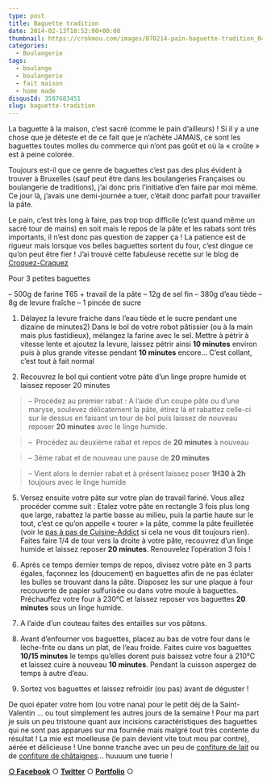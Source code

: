 ```yaml
---
type: post
title: Baguette tradition
date: 2014-02-13T18:52:00+00:00
thumbnail: https://crokmou.com/images/070214-pain-baguette-tradition_04.jpg
categories:
  - Boulangerie
tags:
  - boulange
  - boulangerie
  - fait maison
  - home made
disqusId: 3587683451
slug: baguette-tradition
---
```


La baguette à la maison, c’est sacré (comme le pain d’ailleurs) ! Si il y a une chose que je déteste et de ce fait que je n’achète JAMAIS, ce sont les baguettes toutes molles du commerce qui n’ont pas goût et où la « croûte » est à peine colorée.

Toujours est-il que ce genre de baguettes c’est pas des plus évident à trouver à Bruxelles (sauf peut être dans les boulangeries Françaises ou boulangerie de traditions), j’ai donc pris l’initiative d’en faire par moi même. Ce jour là, j’avais une demi-journée a tuer, c’était donc parfait pour travailler la pâte.

Le pain, c’est très long à faire, pas trop trop difficile (c’est quand même un sacré tour de mains) en soit mais le repos de la pâte et les rabats sont très importants, il n’est donc pas question de zapper ça ! La patience est de rigueur mais lorsque vos belles baguettes sortent du four, c’est dingue ce qu’on peut être fier ! J’ai trouvé cette fabuleuse recette sur le blog de [Croquez-Craquez](http://croquez-craquez.blogspot.be/2013/02/jai-enfin-trouve-la-recette-pour-faire.html)

Pour 3 petites baguettes

– 500g de farine T65 + travail de la pâte
– 12g de sel fin
– 380g d’eau tiède
– 8g de levure fraîche
– 1 pincée de sucre

1) Délayez la levure fraiche dans l’eau tiède et le sucre pendant une dizaine de minutes2) Dans le bol de votre robot pâtissier (ou à la main mais plus fastidieux), mélangez la farine avec le sel. Mettre à pétrir à vitesse lente et ajoutez la levure, laissez pétrir ainsi **10 minutes** environ puis à plus grande vitesse pendant **10 minutes** encore… C’est collant, c’est tout à fait normal

4) Recouvrez le bol qui contient votre pâte d’un linge propre humide et laissez reposer 20 minutes

> – Procédez au premier rabat : A l’aide d’un coupe pâte ou d’une maryse, soulevez délicatement la pâte, étirez là et rabattez celle-ci sur le dessus en faisant un tour de bol puis laissez de nouveau reposer **20 minutes** avec le linge humide.

> –  Procédez au deuxième rabat et repos de **20 minutes** à nouveau

> – 3ème rabat et de nouveau une pause de **20 minutes**

> – Vient alors le dernier rabat et à présent laissez poser **1H30 à 2h** toujours avec le linge humide

5) Versez ensuite votre pâte sur votre plan de travail fariné. Vous allez procéder comme suit : Etalez votre pâte en rectangle 3 fois plus long que large, rabattez la partie basse au milieu, puis la partie haute sur le tout, c’est ce qu’on appelle « tourer » la pâte, comme la pâte feuilletée (voir le [pas à pas de Cuisine-Addict](http://cuisine-addict.com/article-pate-feuilletee-la-recette-pas-a-pas-en-video-114084800.html) si cela ne vous dit toujours rien). Faites faire 1/4 de tour vers la droite à votre pâte, recouvrez d’un linge humide et laissez reposer **20 minutes**. Renouvelez l’opération 3 fois !

6) Après ce temps dernier temps de repos, divisez votre pâte en 3 parts égales, façonnez les (doucement) en baguettes afin de ne pas éclater les bulles se trouvant dans la pâte. Disposez les sur une plaque à four recouverte de papier sulfurisée ou dans votre moule à baguettes. Préchauffez votre four à 230°C et laissez reposer vos baguettes **20 minutes** sous un linge humide.

7) A l’aide d’un couteau faites des entailles sur vos pâtons.

8) Avant d’enfourner vos baguettes, placez au bas de votre four dans le lèche-frite ou dans un plat, de l’eau froide. Faites cuire vos baguettes **10/15 minutes** le temps qu’elles dorent puis baissez votre four à 210°C et laissez cuire à nouveau **10 minutes**. Pendant la cuisson aspergez de temps à autre d’eau.

9) Sortez vos baguettes et laissez refroidir (ou pas) avant de déguster !

De quoi épater votre hom (ou votre nana) pour le petit déj de la Saint-Valentin … ou tout simplement les autres jours de la semaine ! Pour ma part je suis un peu tristoune quant aux incisions caractéristiques des baguettes qui ne sont pas apparues sur ma fournée mais malgré tout très contente du résultat ! La mie est moelleuse (le pain devient vite tout mou par contre), aérée et délicieuse ! Une bonne tranche avec un peu de [confiture de lait](http://www.crokmou.com/2012/07/dulce-de-leche-confiture-de-lait.html) ou de [confiture de châtaignes](http://www.crokmou.com/2013/11/confiture-de-chataignes.html)… huuuum une tuerie !

[**○ Facebook**](https://www.facebook.com/pages/CroKMou/148093255259077) ○ [**Twitter**](https://twitter.com/Crokmou) ○ **[Portfolio](http://www.sarahblieux.com/)** ○ 
